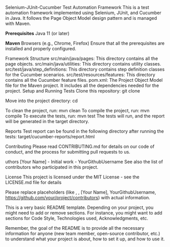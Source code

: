 Selenium-JUnit-Cucumber Test Automation Framework
This is a test automation framework implemented using Selenium, JUnit, and Cucumber in Java. It follows the Page Object Model design pattern and is managed with Maven.


**Prerequisites**
Java 11 (or later)

**Maven**
Browsers (e.g., Chrome, Firefox)
Ensure that all the prerequisites are installed and properly configured.

Framework Structure
src/main/java/pages: This directory contains all the page objects.
src/main/java/utilities: This directory contains utility classes.
src/test/java/step_definitions: This directory contains step definition classes for the Cucumber scenarios.
src/test/resources/features: This directory contains all the Cucumber feature files.
pom.xml: The Project Object Model file for the Maven project. It includes all the dependencies needed for the project.
Setup and Running Tests
Clone this repository: git clone <repository-url>

Move into the project directory: cd <project-name>

To clean the project, run: mvn clean
To compile the project, run: mvn compile
To execute the tests, run: mvn test
The tests will run, and the report will be generated in the target directory.

Reports
Test report can be found in the following directory after running the tests: target/cucumber-reports/report.html

Contributing
Please read CONTRIBUTING.md for details on our code of conduct, and the process for submitting pull requests to us.

uthors
[Your Name] - Initial work - YourGithubUsername
See also the list of contributors who participated in this project.

License
This project is licensed under the MIT License - see the LICENSE.md file for details

Please replace placeholders (like <repository-url>, <project-name>, [Your Name], YourGithubUsername, https://github.com/your/project/contributors) with actual information.

This is a very basic README template. Depending on your project, you might need to add or remove sections. For instance, you might want to add sections for Code Style, Technologies used, Acknowledgments, etc.

Remember, the goal of the README is to provide all the necessary information for anyone (new team member, open-source contributor, etc.) to understand what your project is about, how to set it up, and how to use it.